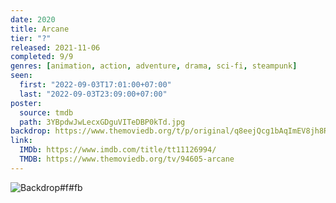 ```yaml
---
date: 2020
title: Arcane
tier: "?"
released: 2021-11-06
completed: 9/9
genres: [animation, action, adventure, drama, sci-fi, steampunk]
seen:
  first: "2022-09-03T17:01:00+07:00"
  last: "2022-09-03T23:09:00+07:00"
poster:
  source: tmdb
  path: 3YBpdwJwLecxGDguVITeDBP0kTd.jpg
backdrop: https://www.themoviedb.org/t/p/original/q8eejQcg1bAqImEV8jh8RtBD4uH.jpg
link:
  IMDb: https://www.imdb.com/title/tt11126994/
  TMDB: https://www.themoviedb.org/tv/94605-arcane
---
```


![Backdrop#f#fb](https://www.themoviedb.org/t/p/original/tOwd1kLWFeQXwrtCnSQrIMmrX6V.jpg "Source: TMDB")
